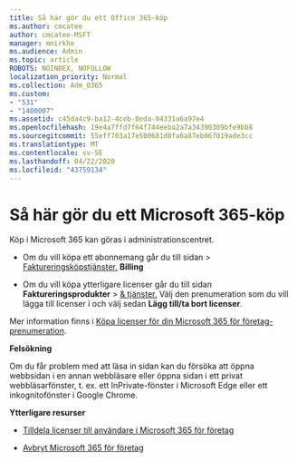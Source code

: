 ```yaml
---
title: Så här gör du ett Office 365-köp
ms.author: cmcatee
author: cmcatee-MSFT
manager: mnirkhe
ms.audience: Admin
ms.topic: article
ROBOTS: NOINDEX, NOFOLLOW
localization_priority: Normal
ms.collection: Adm_O365
ms.custom:
- "531"
- "1400007"
ms.assetid: c45da4c9-ba12-4ceb-8eda-94331a6a97e4
ms.openlocfilehash: 19e4a7ffd7f64f744eeba2a7a34390309bfe9bb8
ms.sourcegitcommit: 55eff703a17e500681d8fa6a87eb067019ade3cc
ms.translationtype: MT
ms.contentlocale: sv-SE
ms.lasthandoff: 04/22/2020
ms.locfileid: "43759134"
---
```

# <a name="how-to-make-a-microsoft-365-purchase"></a>Så här gör du ett Microsoft 365-köp

Köp i Microsoft 365 kan göras i administrationscentret.
  
- Om du vill köpa ett abonnemang går du till sidan \> [Faktureringsköpstjänster.](https://go.microsoft.com/fwlink/p/?linkid=868433) **Billing**

- Om du vill köpa ytterligare licenser går du till sidan **Faktureringsprodukter** \> [& tjänster.](https://go.microsoft.com/fwlink/p/?linkid=842054) Välj den prenumeration som du vill lägga till licenser i och välj sedan **Lägg till/ta bort licenser**.
  
Mer information finns i [Köpa licenser för din Microsoft 365 för företag-prenumeration](https://docs.microsoft.com/office365/admin/subscriptions-and-billing/buy-licenses).

**Felsökning**

Om du får problem med att läsa in sidan kan du försöka att öppna webbsidan i en annan webbläsare eller öppna sidan i ett privat webbläsarfönster, t. ex. ett InPrivate-fönster i Microsoft Edge eller ett inkognitofönster i Google Chrome. 

**Ytterligare resurser**
  
- [Tilldela licenser till användare i Microsoft 365 för företag](https://docs.microsoft.com/office365/admin/subscriptions-and-billing/assign-licenses-to-users)

- [Avbryt Microsoft 365 för företag](https://docs.microsoft.com/office365/admin/subscriptions-and-billing/cancel-your-subscription)